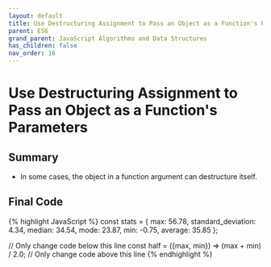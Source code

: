 ```yaml
---
layout: default
title: Use Destructuring Assignment to Pass an Object as a Function's Parameters
parent: ES6
grand_parent: JavaScript Algorithms and Data Structures
has_children: false
nav_order: 16
---
```

# Use Destructuring Assignment to Pass an Object as a Function's Parameters
## Summary
- In some cases, the object in a function argument can destructure itself.

## Final Code

{% highlight JavaScript %}
const stats = {
  max: 56.78,
  standard_deviation: 4.34,
  median: 34.54,
  mode: 23.87,
  min: -0.75,
  average: 35.85
};

// Only change code below this line
const half = ({max, min}) => (max + min) / 2.0; 
// Only change code above this line
{% endhighlight %}